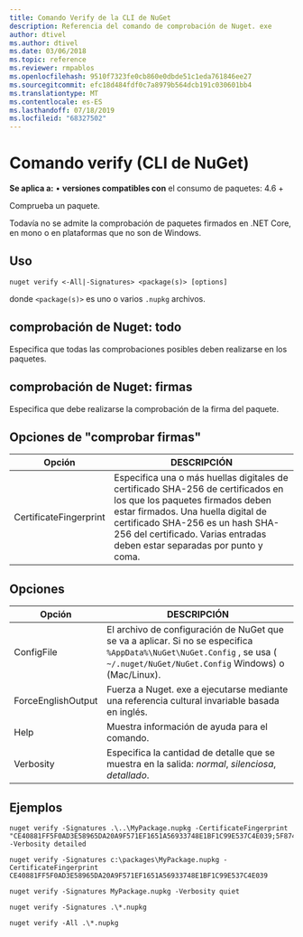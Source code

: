 ```yaml
---
title: Comando Verify de la CLI de NuGet
description: Referencia del comando de comprobación de Nuget. exe
author: dtivel
ms.author: dtivel
ms.date: 03/06/2018
ms.topic: reference
ms.reviewer: rmpablos
ms.openlocfilehash: 9510f7323fe0cb860e0dbde51c1eda761846ee27
ms.sourcegitcommit: efc18d484fdf0c7a8979b564dcb191c030601bb4
ms.translationtype: MT
ms.contentlocale: es-ES
ms.lasthandoff: 07/18/2019
ms.locfileid: "68327502"
---
```

# <a name="verify-command-nuget-cli"></a>Comando verify (CLI de NuGet)

**Se aplica a:** &bullet; **versiones compatibles con** el consumo de paquetes: 4.6 +

Comprueba un paquete.

Todavía no se admite la comprobación de paquetes firmados en .NET Core, en mono o en plataformas que no son de Windows.

## <a name="usage"></a>Uso

```cli
nuget verify <-All|-Signatures> <package(s)> [options]
```

donde `<package(s)>` es uno o varios `.nupkg` archivos.

## <a name="nuget-verify--all"></a>comprobación de Nuget: todo

Especifica que todas las comprobaciones posibles deben realizarse en los paquetes.

## <a name="nuget-verify--signatures"></a>comprobación de Nuget: firmas

Especifica que debe realizarse la comprobación de la firma del paquete.

## <a name="options-for-verify--signatures"></a>Opciones de "comprobar firmas"

| Opción | DESCRIPCIÓN |
| --- | --- |
| CertificateFingerprint | Especifica una o más huellas digitales de certificado SHA-256 de certificados en los que los paquetes firmados deben estar firmados. Una huella digital de certificado SHA-256 es un hash SHA-256 del certificado. Varias entradas deben estar separadas por punto y coma. |

## <a name="options"></a>Opciones

| Opción | DESCRIPCIÓN |
| --- | --- |
| ConfigFile | El archivo de configuración de NuGet que se va a aplicar. Si no se especifica `%AppData%\NuGet\NuGet.Config` , se usa ( `~/.nuget/NuGet/NuGet.Config` Windows) o (Mac/Linux).|
| ForceEnglishOutput | Fuerza a Nuget. exe a ejecutarse mediante una referencia cultural invariable basada en inglés. |
| Help | Muestra información de ayuda para el comando. |
| Verbosity | Especifica la cantidad de detalle que se muestra en la salida: *normal*, *silenciosa*, *detallado*. |

## <a name="examples"></a>Ejemplos

```cli
nuget verify -Signatures .\..\MyPackage.nupkg -CertificateFingerprint "CE40881FF5F0AD3E58965DA20A9F571EF1651A56933748E1BF1C99E537C4E039;5F874AAF47BCB268A19357364E7FBB09D6BF9E8A93E1229909AC5CAC865802E2" -Verbosity detailed

nuget verify -Signatures c:\packages\MyPackage.nupkg -CertificateFingerprint CE40881FF5F0AD3E58965DA20A9F571EF1651A56933748E1BF1C99E537C4E039

nuget verify -Signatures MyPackage.nupkg -Verbosity quiet

nuget verify -Signatures .\*.nupkg

nuget verify -All .\*.nupkg

```